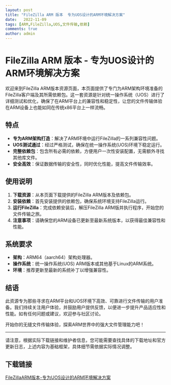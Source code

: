 ```yaml
---
layout: post
title: "FileZilla ARM 版本  专为UOS设计的ARM环境解决方案"
date:   2022-11-09
tags: [ARM,FileZilla,UOS,文件传输,依赖]
comments: true
author: admin
---
```

# FileZilla ARM 版本 - 专为UOS设计的ARM环境解决方案

欢迎来到FileZilla ARM版本资源页面，本页面提供了专门为ARM架构环境准备的FileZilla客户端及其所需依赖包。这一套资源是针对统一操作系统（UOS）进行了详细测试和优化，确保了在ARM平台上的兼容性和稳定性，让您的文件传输体验在ARM设备上也能如同在传统x86平台上一样流畅。

## 特点

- **专为ARM架构打造**：解决了ARM环境中运行FileZilla的一系列兼容性问题。
- **UOS测试通过**：经过严格测试，确保在统一操作系统(UOS)环境下稳定运行。
- **完整依赖包**：包含所有必需的依赖，方便用户一次性安装配置，无需额外寻找其他库文件。
- **安全高效**：保证数据传输的安全性，同时优化性能，提高文件传输效率。

## 使用说明

1. **下载资源**：从本页面下载提供的FileZilla ARM版本及依赖包。
2. **安装依赖**：首先安装提供的依赖包，确保系统环境支持FileZilla运行。
3. **运行FileZilla**：完成依赖安装后，解压FileZilla ARM版并执行程序，开始您的文件传输之旅。
4. **注意事项**：请确保您的ARM设备已更新至最新系统版本，以获得最佳兼容性和性能。

## 系统要求

- **架构**：ARM64（aarch64）架构处理器。
- **操作系统**：统一操作系统(UOS) ARM版本或其他基于Linux的ARM系统。
- **环境**：推荐更新至最新的系统补丁以增强兼容性。

## 结语

此资源专为那些寻求在ARM平台和UOS环境下高效、可靠进行文件传输的用户准备。我们持续关注用户体验，并鼓励用户提供反馈，以便进一步提升产品适应性和性能。如有任何问题或建议，欢迎参与社区讨论。

开始你的无缝文件传输体验，探索ARM世界中的强大文件管理能力吧！

---

请注意，根据实际下载链接和维护者信息，您可能需要查找具体的下载地址和官方更新日志，上述内容为基础框架，具体细节需依据实际情况调整。

## 下载链接

[FileZillaARM版本-专为UOS设计的ARM环境解决方案](https://pan.quark.cn/s/99f70445324e)